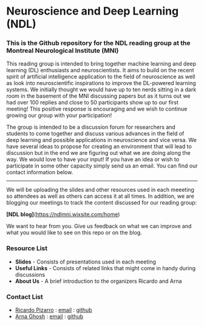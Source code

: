 # Neuroscience and Deep Learning (NDL) 
### This is the Github repository for the NDL reading group at the Montreal Neurological Institute (MNI)

This reading group is intended to bring together machine learning and deep learning (DL) enthusiasts and neuroscientists. It aims to build on the recent spirit of artificial intelligence application to the field of neuroscience as well as look into neuroscientific inspirations to improve the DL-powered learning systems. We initially thought we would have up to ten nerds sitting in a dark room in the basement of the MNI discussing papers but as it turns out we had over 100 replies and close to 50 participants show up to our first meeting! This positive response is encouraging and we wish to continue growing our group with your participation!

The group is intended to be a discussion forum for researchers and students to come together and discuss various advances in the field of deep learning and possible applications in neuroscience and vice versa.  We have several ideas to propose for creating an environment that will lead to discussion but in the end we are figuring out what we are doing along the way. We would love to have your input! If you have an idea or wish to participate in some other capacity simply send us an email. You can find our contact information below.

----------------------------------

We will be uploading the slides and other resources used in each meeeting so attendees as well as others can access it at all times. In addition, we are blogging our meetings to track the content discussed for our reading group: 

**[NDL blog]**(https://ndlmni.wixsite.com/home) 

We want to hear from you.  Give us feedback on what we can improve and what you would like to see on this repo or on the blog.

### Resource List
* **Slides** - Consists of presentations used in each meeting
* **Useful Links** - Consists of related links that might come in handy during discussions
* **About Us** - A brief introduction to the organizers Ricardo and Arna

### Contact List
* [Ricardo Pizarro](About%20Us/Ricardo_Pizarro.md) : [email](mailto:ricardo.pizarro@mcgill.ca) : [github](https://github.com/ricardopizarro)
* [Arna Ghosh](About%20Us/Arna_Ghosh.md) : [email](mailto:arna.ghosh@mail.mcgill.ca) : [github](https://github.com/arnaghosh)
